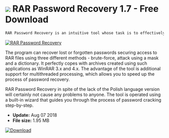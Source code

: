 # ![](https://cdn.softexe.net/static/icon/4/rar-password-recovery-9932.png) RAR Password Recovery 1.7 - Free Download

```sh
RAR Password Recovery is an intuitive tool whose task is to effectively break passwords in RAR archives.
```
[![RAR Password Recovery](https://gallery.dpcdn.pl/imgc/Tools/83960/g_-_420x350_1.5_-_xc4c88b47-19fa-4f6c-b5e5-98dc1e60093c.png)](https://softexe.net/win/security-privacy/passwords/rar-password-recovery:aacb.html)

The program can recover lost or forgotten passwords securing access to RAR files using three different methods - brute-force, attack using a mask and a dictionary. It perfectly copes with archives created using such applications as WinRAR 3.x and 4.x. The advantage of the tool is additional support for multithreaded processing, which allows you to speed up the process of password recovery.
 
 RAR Password Recovery in spite of the lack of the Polish language version will certainly not cause any problems to anyone. The tool is operated using a built-in wizard that guides you through the process of password cracking step-by-step.


- **Update:** Aug 07 2018
- **File size:** 1.95 MB

[![Download](https://cdn.softexe.net/static/img/download.png)](https://softexe.net/win/security-privacy/passwords/rar-password-recovery:aacb.html)

